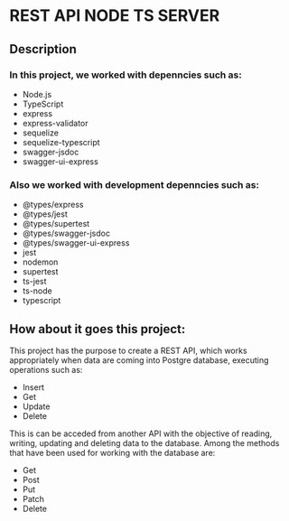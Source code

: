# REST API NODE TS SERVER
## Description
### In this project, we worked with depenncies such as:
* Node.js
* TypeScript
* express
* express-validator
* sequelize
* sequelize-typescript
* swagger-jsdoc
* swagger-ui-express
### Also we worked with development depenncies such as:
- @types/express
- @types/jest
- @types/supertest
- @types/swagger-jsdoc
- @types/swagger-ui-express
- jest
- nodemon
- supertest
- ts-jest
- ts-node
- typescript
## How about it goes this project:
This project has the purpose to create a REST API, which works appropriately when data are coming into Postgre database, executing operations such as: 
- Insert
- Get
- Update
- Delete

This is can be acceded from another API with the objective of reading, writing, updating and deleting data to the database. Among the methods that have been used for working with the database are:
* Get
* Post
* Put
* Patch
* Delete
[^1]: This project was built using Node.js and Typescript technologies.
  
